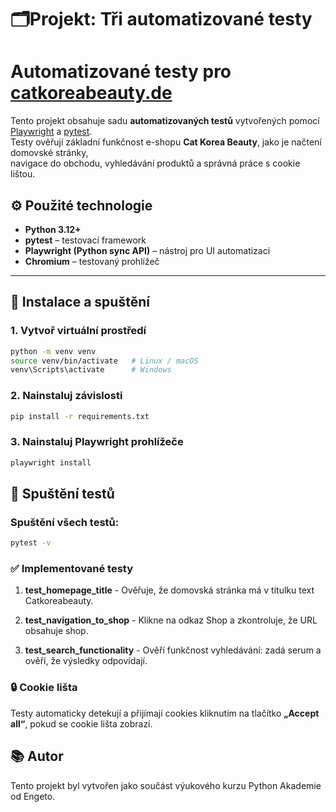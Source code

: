 # 🗂️Projekt: Tři automatizované testy

# Automatizované testy pro [catkoreabeauty.de](https://catkoreabeauty.de/)

Tento projekt obsahuje sadu **automatizovaných testů** vytvořených pomocí [Playwright](https://playwright.dev/python/) a [pytest](https://docs.pytest.org/).  
Testy ověřují základní funkčnost e-shopu **Cat Korea Beauty**, jako je načtení domovské stránky,  
navigace do obchodu, vyhledávání produktů a správná práce s cookie lištou.


## ⚙️ Použité technologie

- **Python 3.12+**
- **pytest** – testovací framework
- **Playwright (Python sync API)** – nástroj pro UI automatizaci
- **Chromium** – testovaný prohlížeč
---

## 🚀 Instalace a spuštění

### 1. Vytvoř virtuální prostředí
```bash
python -m venv venv
source venv/bin/activate   # Linux / macOS
venv\Scripts\activate      # Windows
```

### 2. Nainstaluj závislosti
```bash
pip install -r requirements.txt
```

### 3. Nainstaluj Playwright prohlížeče
```bash
playwright install
```

## 🧪 Spuštění testů

### Spuštění všech testů:
```bash
pytest -v
```

### ✅ Implementované testy
1. **test_homepage_title** - Ověřuje, že domovská stránka má v titulku text Catkoreabeauty.

2. **test_navigation_to_shop** - Klikne na odkaz Shop a zkontroluje, že URL obsahuje shop.

3. **test_search_functionality** - Ověří funkčnost vyhledávání: zadá serum a ověří, že výsledky odpovídají.

### 🔒 Cookie lišta

Testy automaticky detekují a přijímají cookies kliknutím na tlačítko
**„Accept all“**, pokud se cookie lišta zobrazí.

## 📚 Autor
Tento projekt byl vytvořen jako součást výukového kurzu Python Akademie od Engeto.
